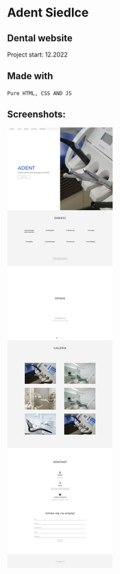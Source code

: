 # Adent Siedlce
## Dental website
Project start: 12.2022
## Made with
` Pure HTML, CSS AND JS `

## Screenshots:
![Screenshot](adentsiedlce.netlify.app_.png)